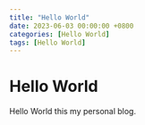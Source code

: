 ```yaml
---
title: "Hello World"
date: 2023-06-03 00:00:00 +0800
categories: [Hello World]
tags: [Hello World]
---
```


# Hello World

Hello World this my personal blog.


